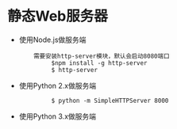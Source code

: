 # 静态Web服务器



- 使用Node.js做服务端

          需要安装http-server模块，默认会启动8080端口
               $npm install -g http-server
               $ http-server

- 使用Python 2.x做服务端

               $ python -m SimpleHTTPServer 8000

- 使用Python 3.x做服务端